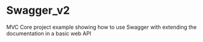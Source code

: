 # Swagger_v2
MVC Core project example showing how to use Swagger with extending the documentation in a basic web API
